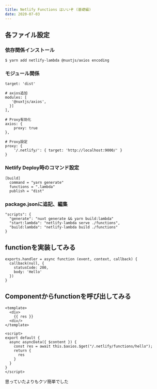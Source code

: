 ```yaml
---
title: Netlify Functions はいいぞ (基礎編)
date: 2020-07-03
---
```


## 各ファイル設定

### 依存関係インストール
```
$ yarn add netlify-lambda @nuxtjs/axios encoding
```

### モジュール関係
```[nuxt.config.js]
target: 'dist'

# axios追加
modules: [
   '@nuxtjs/axios',
  }]
],

# Proxy有効化
axios: {
    proxy: true
},

# Proxy設定
proxy: {
    '/.netlify/': { target: 'http://localhost:9000/' }
}
```

### Netlify Deploy時のコマンド設定
```[netlify.toml]
[build]
  command = "yarn generate"
  functions = ".lambda"
  publish = "dist"
```

### package.jsonに追記、編集
```[package.json]
"scripts": {
  "generate": "nuxt generate && yarn build:lambda"
  "start:lambda": "netlify-lambda serve ./functions",
  "build:lambda": "netlify-lambda build ./functions"
}
```

## functionを実装してみる
```[functions/hello.js]
exports.handler = async function (event, context, callback) {
  callback(null, {
    statusCode: 200,
    body: 'Hello'
  })
}
```

## Componentからfunctionを呼び出してみる
```[components/Hello.vue]
<template>
  <div>
    {{ res }}
  <div/>
</template>

<script>
export default {
  async asyncData({ $content }) {
    const res = await this.$axios.$get("/.netlify/functions/hello");
    return {
      res
    }
  }
}
</script>
```

思っていたよりもクソ簡単でした
